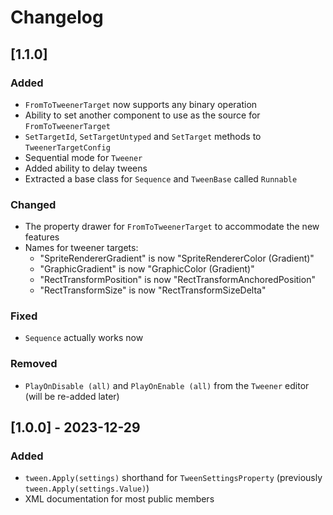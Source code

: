 ﻿# Changelog

## [1.1.0]

### Added

- `FromToTweenerTarget` now supports any binary operation
- Ability to set another component to use as the source for `FromToTweenerTarget`
- `SetTargetId`, `SetTargetUntyped` and `SetTarget` methods to `TweenerTargetConfig`
- Sequential mode for `Tweener`
- Added ability to delay tweens
- Extracted a base class for `Sequence` and `TweenBase` called `Runnable` 

### Changed

- The property drawer for `FromToTweenerTarget` to accommodate the new features
- Names for tweener targets:
    - "SpriteRendererGradient" is now "SpriteRendererColor (Gradient)"
    - "GraphicGradient" is now "GraphicColor (Gradient)"
    - "RectTransformPosition" is now "RectTransformAnchoredPosition"
    - "RectTransformSize" is now "RectTransformSizeDelta"

### Fixed

- `Sequence` actually works now

### Removed

- `PlayOnDisable (all)` and `PlayOnEnable (all)` from the `Tweener` editor (will be re-added later)

## [1.0.0] - 2023-12-29

### Added

- `tween.Apply(settings)` shorthand for `TweenSettingsProperty` (previously `tween.Apply(settings.Value)`)
- XML documentation for most public members